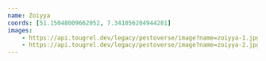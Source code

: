 ```yaml
---
name: Zoiyya
coords: [51.15048009662052, 7.341056204944281]
images:
    - https://api.tougrel.dev/legacy/pestoverse/image?name=zoiyya-1.jpg
    - https://api.tougrel.dev/legacy/pestoverse/image?name=zoiyya-2.jpg
---
```

